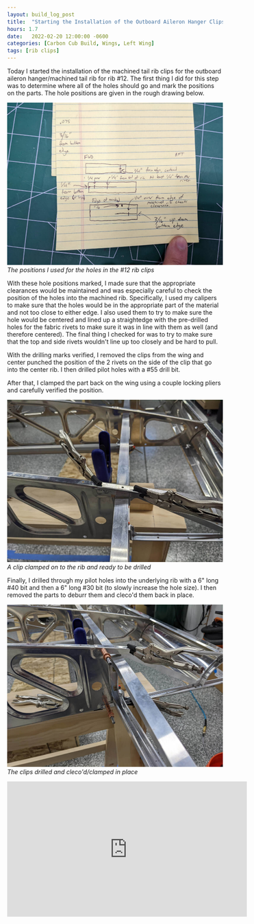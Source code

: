 ```yaml
---
layout: build_log_post
title:  "Starting the Installation of the Outboard Aileron Hanger Clips"
hours: 1.7
date:   2022-02-20 12:00:00 -0600
categories: [Carbon Cub Build, Wings, Left Wing]
tags: [rib clips]
---
```


Today I started the installation of the machined tail rib clips for the outboard aileron hanger/machined tail rib for rib #12. The first thing I did for this step was to determine where all of the holes should go and mark the positions on the parts. The hole positions are given in the rough drawing below.

![Desktop View](/assets/img/posts/2022-02-20-starting-outboard-clips/hole-positions.jpg)
_The positions I used for the holes in the #12 rib clips_

With these hole positions marked, I made sure that the appropriate clearances would be maintained and was especially careful to check the position of the holes into the machined rib. Specifically, I used my calipers to make sure that the holes would be in the appropriate part of the material and not too close to either edge. I also used them to try to make sure the hole would be centered and lined up a straightedge with the pre-drilled holes for the fabric rivets to make sure it was in line with them as well (and therefore centered). The final thing I checked for was to try to make sure that the top and side rivets wouldn't line up too closely and be hard to pull.

With the drilling marks verified, I removed the clips from the wing and center punched the position of the 2 rivets on the side of the clip that go into the center rib. I then drilled pilot holes with a #55 drill bit.

After that, I clamped the part back on the wing using a couple locking pliers and carefully verified the position.

![Desktop View](/assets/img/posts/2022-02-20-starting-outboard-clips/clamped-part.jpg)
_A clip clamped on to the rib and ready to be drilled_

Finally, I drilled through my pilot holes into the underlying rib with a 6" long #40 bit and then a 6" long #30 bit (to slowly increase the hole size). I then removed the parts to deburr them and cleco'd them back in place.

![Desktop View](/assets/img/posts/2022-02-20-starting-outboard-clips/drilled-part.jpg)
_The clips drilled and cleco'd/clamped in place_

<iframe width="560" height="315" src="https://www.youtube.com/embed/kgUEZ5KpCfA" title="YouTube video player" frameborder="0" allow="accelerometer; autoplay; clipboard-write; encrypted-media; gyroscope; picture-in-picture" allowfullscreen></iframe>

[^section-24-ref]: Wing Manual (Extended Fuel), CCEX-004 Rev. 2.02, Pages 126-130